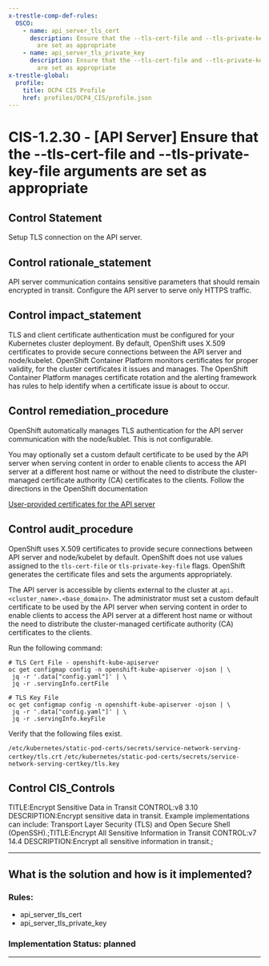 ```yaml
---
x-trestle-comp-def-rules:
  OSCO:
    - name: api_server_tls_cert
      description: Ensure that the --tls-cert-file and --tls-private-key-file arguments
        are set as appropriate
    - name: api_server_tls_private_key
      description: Ensure that the --tls-cert-file and --tls-private-key-file arguments
        are set as appropriate
x-trestle-global:
  profile:
    title: OCP4 CIS Profile
    href: profiles/OCP4_CIS/profile.json
---
```


# CIS-1.2.30 - \[API Server\] Ensure that the --tls-cert-file and --tls-private-key-file arguments are set as appropriate

## Control Statement

Setup TLS connection on the API server.

## Control rationale_statement

API server communication contains sensitive parameters that should remain encrypted in transit. Configure the API server to serve only HTTPS traffic.

## Control impact_statement

TLS and client certificate authentication must be configured for your Kubernetes cluster deployment. By default, OpenShift uses X.509 certificates to provide secure connections between the API server and node/kubelet. OpenShift Container Platform monitors certificates for proper validity, for the cluster certificates it issues and manages. The OpenShift Container Platform manages certificate rotation and the alerting framework has rules to help identify when a certificate issue is about to occur.

## Control remediation_procedure

OpenShift automatically manages TLS authentication for the API server communication with the node/kublet. This is not configurable. 

You may optionally set a custom default certificate to be used by the API server when serving content in order to enable clients to access the API server at a different host name or without the need to distribute the cluster-managed certificate authority (CA) certificates to the clients. Follow the directions in the OpenShift documentation

[User-provided certificates for the API server](
https://docs.openshift.com/container-platform/4.5/security/certificate-types-descriptions.html#user-provided-certificates-for-the-api-server_ocp-certificates)

## Control audit_procedure

OpenShift uses X.509 certificates to provide secure connections between API server and node/kubelet by default. OpenShift does not use values assigned to the `tls-cert-file` or `tls-private-key-file` flags. OpenShift generates the certificate files and sets the arguments appropriately. 

The API server is accessible by clients external to the cluster at `api.<cluster_name>.<base_domain>`. The administrator must set a custom default certificate to be used by the API server when serving content in order to enable clients to access the API server at a different host name or without the need to distribute the cluster-managed certificate authority (CA) certificates to the clients. 

Run the following command:

```
# TLS Cert File - openshift-kube-apiserver
oc get configmap config -n openshift-kube-apiserver -ojson | \
 jq -r '.data["config.yaml"]' | \
 jq -r .servingInfo.certFile

# TLS Key File
oc get configmap config -n openshift-kube-apiserver -ojson | \
 jq -r '.data["config.yaml"]' | \
 jq -r .servingInfo.keyFile
```

Verify that the following files exist.

`/etc/kubernetes/static-pod-certs/secrets/service-network-serving-certkey/tls.crt` 
`/etc/kubernetes/static-pod-certs/secrets/service-network-serving-certkey/tls.key`

## Control CIS_Controls

TITLE:Encrypt Sensitive Data in Transit CONTROL:v8 3.10 DESCRIPTION:Encrypt sensitive data in transit. Example implementations can include: Transport Layer Security (TLS) and Open Secure Shell (OpenSSH).;TITLE:Encrypt All Sensitive Information in Transit CONTROL:v7 14.4 DESCRIPTION:Encrypt all sensitive information in transit.;

______________________________________________________________________

## What is the solution and how is it implemented?

<!-- For implementation status enter one of: implemented, partial, planned, alternative, not-applicable -->

<!-- Note that the list of rules under ### Rules: is read-only and changes will not be captured after assembly to JSON -->

<!-- Add control implementation description here for control: CIS-1.2.30 -->

### Rules:

  - api_server_tls_cert
  - api_server_tls_private_key

### Implementation Status: planned

______________________________________________________________________
